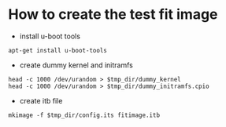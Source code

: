 # How to create the test fit image

* install u-boot tools
```shell
apt-get install u-boot-tools
```

* create dummy kernel and initramfs
```shell
head -c 1000 /dev/urandom > $tmp_dir/dummy_kernel
head -c 1000 /dev/urandom > $tmp_dir/dummy_initramfs.cpio
```

*  create itb file
```shell
mkimage -f $tmp_dir/config.its fitimage.itb
```

